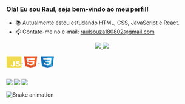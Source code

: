 ### Olá! Eu sou Raul, seja bem-vindo ao meu perfil!

- 📚 Autualmente estou estudando HTML, CSS, JavaScript e React. 
- 📫 Contate-me no e-mail: <a href="mailto:raulsouza180802@gmail.com">raulsouza180802@gmail.com</a>

<div display:grid; grid-template-columns:repeat(2, auto); align="center">
  <a href="https://github.com/r4ulzito">
  <img height="180em" src="https://github-readme-stats.vercel.app/api?username=r4ulzito&show_icons=true&theme=dracula&include_all_commits=true&count_private=true"/>
  <img height="180em" src="https://github-readme-stats.vercel.app/api/top-langs/?username=r4ulzito&layout=compact&langs_count=7&theme=dracula"/>
</div>
<div style="display: inline_block"><br>
  <img align="center" alt="Raul-Js" height="30" width="40" src="https://raw.githubusercontent.com/devicons/devicon/master/icons/javascript/javascript-plain.svg">
  <img align="center" alt="Raul-HTML" height="30" width="40" src="https://raw.githubusercontent.com/devicons/devicon/master/icons/html5/html5-original.svg">
  <img align="center" alt="Raul-CSS" height="30" width="40" src="https://raw.githubusercontent.com/devicons/devicon/master/icons/css3/css3-original.svg">
</div>

   ##
<div>
  <a href="https://www.linkedin.com/in/raul-de-souza-59722122b/" target="_blank"><img src="https://img.shields.io/badge/-LinkedIn-%230077B5?style=for-the-badge&logo=linkedin&logoColor=white" target="_blank"></a> 
  <a href = "mailto:raulsouza180802@gmail.com"><img src="https://img.shields.io/badge/-Gmail-%23333?style=for-the-badge&logo=gmail&logoColor=white" target="_blank"></a>
  <a href="https://www.instagram.com/raul.souza02/" target="_blank"><img src="https://img.shields.io/badge/-Instagram-%23E4405F?style=for-the-badge&logo=instagram&logoColor=white" target="_blank"></a>
  
  
  
![Snake animation](https://github.com/r4ulzito/r4ulzito/blob/output/github-contribution-grid-snake.svg)
</div>
  
